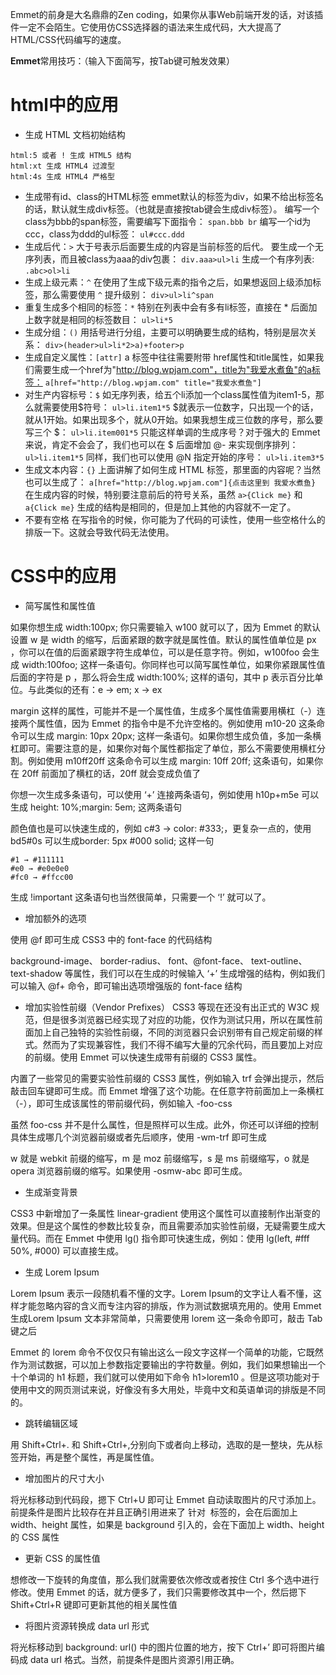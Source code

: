 Emmet的前身是大名鼎鼎的Zen coding，如果你从事Web前端开发的话，对该插件一定不会陌生。它使用仿CSS选择器的语法来生成代码，大大提高了HTML/CSS代码编写的速度。

**Emmet**常用技巧：（输入下面简写，按Tab键可触发效果）
# html中的应用
- 生成 HTML 文档初始结构
```
html:5 或者 ! 生成 HTML5 结构
html:xt 生成 HTML4 过渡型
html:4s 生成 HTML4 严格型
```
- 生成带有id、class的HTML标签
emmet默认的标签为div，如果不给出标签名的话，默认就生成div标签。（也就是直接按tab键会生成div标签）。
编写一个class为bbb的span标签，需要编写下面指令：
```span.bbb br```
编写一个id为ccc，class为ddd的ul标签：
```ul#ccc.ddd```
- 生成后代：`>`
大于号表示后面要生成的内容是当前标签的后代。
要生成一个无序列表，而且被class为aaa的div包裹：
`div.aaa>ul>li`
生成一个有序列表:
`.abc>ol>li`
- 生成上级元素：`^`
在使用了生成下级元素的指令之后，如果想返回上级添加标签，那么需要使用 `^` 提升级别：
`div>ul>li^span`
- 重复生成多个相同的标签：`*`
特别在列表中会有多有li标签，直接在 * 后面加上数字就是相同的标签数目：
`ul>li*5`
- 生成分组：`()`
用括号进行分组，主要可以明确要生成的结构，特别是层次关系：
`div>(header>ul>li*2>a)+footer>p`
- 生成自定义属性：`[attr]`
a 标签中往往需要附带 href属性和title属性，如果我们需要生成一个href为"http://blog.wpjam.com"，title为"我爱水煮鱼"的a标签：
`a[href="http://blog.wpjam.com" title="我爱水煮鱼"]`
- 对生产内容标号：`$`
如无序列表，给五个li添加一个class属性值为item1-5，那么就需要使用$符号：
`ul>li.item1*5`
$就表示一位数字，只出现一个的话，就从1开始。如果出现多个，就从0开始。如果我想生成三位数的序号，那么要写三个 $：
`ul>li.item001*5`
只能这样单调的生成序号？对于强大的 Emmet 来说，肯定不会会了，我们也可以在 $ 后面增加 @- 来实现倒序排列：
`ul>li.item1*5`
同样，我们也可以使用 @N 指定开始的序号：
`ul>li.item3*5`
- 生成文本内容：`{}`
上面讲解了如何生成 HTML 标签，那里面的内容呢？当然也可以生成了：
`a[href="http://blog.wpjam.com"]{点击这里到 我爱水煮鱼}`
在生成内容的时候，特别要注意前后的符号关系，虽然 `a>{Click me}` 和 `a{Click me}` 生成的结构是相同的，但是加上其他的内容就不一定了。
- 不要有空格
在写指令的时候，你可能为了代码的可读性，使用一些空格什么的排版一下。这就会导致代码无法使用。

# CSS中的应用
- 简写属性和属性值

如果你想生成 width:100px; 你只需要输入 w100 就可以了，因为 Emmet 的默认设置 w 是 width 的缩写，后面紧跟的数字就是属性值。默认的属性值单位是 px ，你可以在值的后面紧跟字符生成单位，可以是任意字符。例如，w100foo 会生成 width:100foo; 这样一条语句。你同样也可以简写属性单位，如果你紧跟属性值后面的字符是 p ，那么将会生成 width:100%; 这样的语句，其中 p 表示百分比单位。与此类似的还有：e → em; x → ex

margin 这样的属性，可能并不是一个属性值，生成多个属性值需要用横杠（-）连接两个属性值，因为 Emmet 的指令中是不允许空格的。例如使用 m10-20 这条命令可以生成 margin: 10px 20px; 这样一条语句。如果你想生成负值，多加一条横杠即可。需要注意的是，如果你对每个属性都指定了单位，那么不需要使用横杠分割。例如使用 m10ff20ff 这条命令可以生成 margin: 10ff 20ff; 这条语句，如果你在 20ff 前面加了横杠的话，20ff 就会变成负值了

你想一次生成多条语句，可以使用 ‘+’ 连接两条语句，例如使用 h10p+m5e 可以生成 height: 10%;margin: 5em; 这两条语句

颜色值也是可以快速生成的，例如 c#3 → color: #333;，更复杂一点的，使用 bd5#0s 可以生成border: 5px #000 solid; 这样一句
```
#1 → #111111
#e0 → #e0e0e0
#fc0 → #ffcc00
```
生成 !important 这条语句也当然很简单，只需要一个 ‘!’ 就可以了。
- 增加额外的选项

使用 @f 即可生成 CSS3 中的 font-face 的代码结构

background-image、 border-radius、 font、@font-face、 text-outline、 text-shadow 等属性，我们可以在生成的时候输入 ‘+’ 生成增强的结构，例如我们可以输入 @f+ 命令，即可输出选项增强版的 font-face 结构

- 增加实验性前缀（Vendor Prefixes）
CSS3 等现在还没有出正式的 W3C 规范，但是很多浏览器已经实现了对应的功能，仅作为测试只用，所以在属性前面加上自己独特的实验性前缀，不同的浏览器只会识别带有自己规定前缀的样式。然而为了实现兼容性，我们不得不编写大量的冗余代码，而且要加上对应的前缀。使用 Emmet 可以快速生成带有前缀的 CSS3 属性。

内置了一些常见的需要实验性前缀的 CSS3 属性，例如输入 trf 会弹出提示，然后敲击回车键即可生成。而 Emmet 增强了这个功能。在任意字符前面加上一条横杠（-），即可生成该属性的带前缀代码，例如输入 -foo-css

虽然 foo-css 并不是什么属性，但是照样可以生成。此外，你还可以详细的控制具体生成哪几个浏览器前缀或者先后顺序，使用 -wm-trf 即可生成

w 就是 webkit 前缀的缩写，m 是 moz 前缀缩写，s 是 ms 前缀缩写，o 就是 opera 浏览器前缀的缩写。如果使用 -osmw-abc 即可生成。

- 生成渐变背景

CSS3 中新增加了一条属性 linear-gradient 使用这个属性可以直接制作出渐变的效果。但是这个属性的参数比较复杂，而且需要添加实验性前缀，无疑需要生成大量代码。而在 Emmet 中使用 lg() 指令即可快速生成，例如：使用 lg(left, #fff 50%, #000) 可以直接生成。

- 生成 Lorem Ipsum

Lorem Ipsum 表示一段随机看不懂的文字。Lorem Ipsum的文字让人看不懂，这样才能忽略内容的含义而专注内容的排版，作为测试数据填充用的。使用 Emmet 生成Lorem Ipsum 文本非常简单，只需要使用 lorem 这一条命令即可，敲击 Tab 键之后

Emmet 的 lorem 命令不仅仅只有输出这么一段文字这样一个简单的功能，它既然作为测试数据，可以加上参数指定要输出的字符数量。例如，我们如果想输出一个十个单词的 h1 标题，我们就可以使用如下命令 h1>lorem10 。但是这项功能对于使用中文的网页测试来说，好像没有多大用处，毕竟中文和英语单词的排版是不同的。

- 跳转编辑区域

用 Shift+Ctrl+. 和 Shift+Ctrl+,分别向下或者向上移动，选取的是一整块，先从标签开始，再是整个属性，再是属性值。

- 增加图片的尺寸大小

将光标移动到代码段，摁下 Ctrl+U 即可让 Emmet 自动读取图片的尺寸添加上。前提条件是图片比较存在并且正确引用进来了
针对  标签的，会在后面加上 width、height 属性，如果是 background 引入的，会在下面加上 width、height 的 CSS 属性

- 更新 CSS 的属性值

想修改一下旋转的角度值，那么我们就需要依次修改或者按住 Ctrl 多个选中进行修改。使用 Emmet 的话，就方便多了，我们只需要修改其中一个，然后摁下 Shift+Ctrl+R 键即可更新其他的相关属性值

- 将图片资源转换成 data url 形式

将光标移动到 background: url() 中的图片位置的地方，按下 Ctrl+’ 即可将图片编码成 data url 格式。当然，前提条件是图片资源引用正确。
